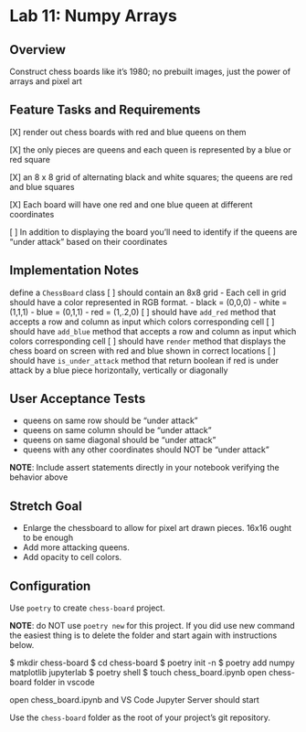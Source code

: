# Lab 11: Numpy Arrays

## Overview

Construct chess boards like it’s 1980; no prebuilt images, just the power of arrays and pixel art

## Feature Tasks and Requirements

[X] render out chess boards with red and blue queens on them

[X] the only pieces are queens and each queen is represented by a blue or red square

[X] an 8 x 8 grid of alternating black and white squares; the queens are red and blue squares

[X] Each board will have one red and one blue queen at different coordinates

[ ] In addition to displaying the board you’ll need to identify if the queens are “under attack” based on their coordinates

## Implementation Notes

define a `ChessBoard` class
[ ] should contain an 8x8 grid - Each cell in grid should have a color represented in RGB format. - black = (0,0,0) - white = (1,1,1) - blue = (0,1,1) - red = (1,.2,0)
[ ] should have `add_red` method that accepts a row and column as input which colors corresponding cell
[ ] should have `add_blue` method that accepts a row and column as input which colors corresponding cell
[ ] should have `render` method that displays the chess board on screen with red and blue shown in correct locations
[ ] should have `is_under_attack` method that return boolean if red is under attack by a blue piece horizontally, vertically or diagonally

## User Acceptance Tests

- queens on same row should be “under attack”
- queens on same column should be “under attack”
- queens on same diagonal should be “under attack”
- queens with any other coordinates should NOT be “under attack”

**NOTE**: Include assert statements directly in your notebook verifying the behavior above

## Stretch Goal

- Enlarge the chessboard to allow for pixel art drawn pieces. 16x16 ought to be enough
- Add more attacking queens.
- Add opacity to cell colors.

## Configuration

Use `poetry` to create `chess-board` project.

**NOTE**: do NOT use `poetry new` for this project. If you did use new command the easiest thing is to delete the folder and start again with instructions below.

$ mkdir chess-board
$ cd chess-board
$ poetry init -n
$ poetry add numpy matplotlib jupyterlab
$ poetry shell
$ touch chess_board.ipynb
open chess-board folder in vscode

open chess_board.ipynb and VS Code Jupyter Server should start

Use the `chess-board` folder as the root of your project’s git repository.
